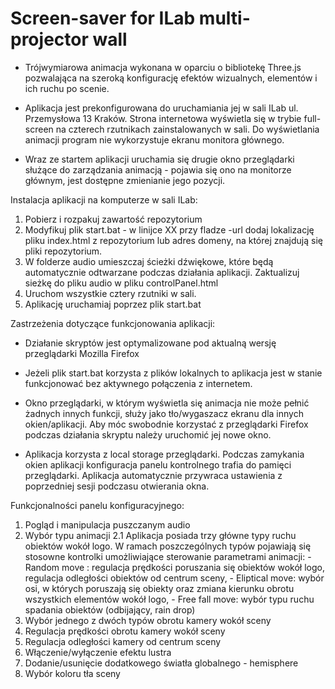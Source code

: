# Screen-saver for ILab multi-projector wall
- Trójwymiarowa animacja wykonana w oparciu o bibliotekę Three.js pozwalająca na szeroką konfigurację efektów wizualnych, elementów i ich ruchu po scenie.

- Aplikacja jest prekonfigurowana do uruchamiania jej w sali ILab ul. Przemysłowa 13 Kraków. Strona internetowa wyświetla się w trybie full-screen na czterech rzutnikach zainstalowanych w sali. Do wyświetlania animacji program nie wykorzystuje ekranu monitora głównego.

- Wraz ze startem aplikacji uruchamia się drugie okno przeglądarki służące do zarządzania animacją - pojawia się ono na monitorze głównym, jest dostępne zmienianie jego pozycji.


Instalacja aplikacji na komputerze w sali ILab:

1. Pobierz i rozpakuj zawartość repozytorium
2. Modyfikuj plik start.bat - w linijce XX przy fladze -url dodaj lokalizację pliku index.html z repozytorium lub adres domeny, na której znajdują się pliki repozytorium.
3. W folderze audio umieszczaj ścieżki dźwiękowe, które będą automatycznie odtwarzane podczas działania aplikacji. Zaktualizuj sieżkę do pliku audio w pliku controlPanel.html
4. Uruchom wszystkie cztery rzutniki w sali.
5. Aplikację uruchamiaj poprzez plik start.bat

Zastrzeżenia dotyczące funkcjonowania aplikacji:

- Działanie skryptów jest optymalizowane pod aktualną wersję przeglądarki Mozilla Firefox

- Jeżeli plik start.bat korzysta z plików lokalnych to aplikacja jest w stanie funkcjonować bez aktywnego połączenia z internetem.

- Okno przeglądarki, w którym wyświetla się animacja nie może pełnić żadnych innych funkcji, służy jako tło/wygaszacz ekranu dla innych okien/aplikacji. Aby móc swobodnie korzystać z przeglądarki Firefox podczas działania skryptu należy uruchomić jej nowe okno.

- Aplikacja korzysta z local storage przeglądarki. Podczas zamykania okien aplikacji konfiguracja panelu kontrolnego trafia do pamięci przeglądarki. Aplikacja automatycznie przywraca ustawienia z poprzedniej sesji podczasu otwierania okna.

Funkcjonalności panelu konfiguracyjnego:

1. Pogląd i manipulacja puszczanym audio
2. Wybór typu animacji
	2.1 Aplikacja posiada trzy główne typy ruchu obiektów wokół logo. W ramach poszczególnych typów pojawiają się stosowne kontrolki umożliwiające sterowanie 		parametrami animacji:
	    - Random move : regulacja prędkości poruszania się obiektów wokół logo, regulacja odległości obiektów od centrum sceny,
	    - Eliptical move: wybór osi, w których poruszają się obiekty oraz zmiana kierunku obrotu wszystkich elementów wokół logo, 
	    - Free fall move: wybór typu ruchu spadania obiektów (odbijający, rain drop)
3. Wybór jednego z dwóch typów obrotu kamery wokół sceny
4. Regulacja prędkości obrotu kamery wokół sceny
5. Regulacja odległości kamery od centrum sceny
6. Włączenie/wyłączenie efektu lustra
7. Dodanie/usunięcie dodatkowego światła globalnego - hemisphere
8. Wybór koloru tła sceny